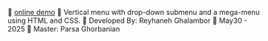 🔹 [online demo]([https://your-demo-link.com](https://683cf8a6ebdce2fdb2a3dcb2--polite-kelpie-5f2f50.netlify.app/))
🔹 Vertical menu with drop-down submenu and a mega-menu using HTML and CSS.
🔹 Developed By: Reyhaneh Ghalambor
🔹 May30 - 2025
🔹 Master: Parsa Ghorbanian
